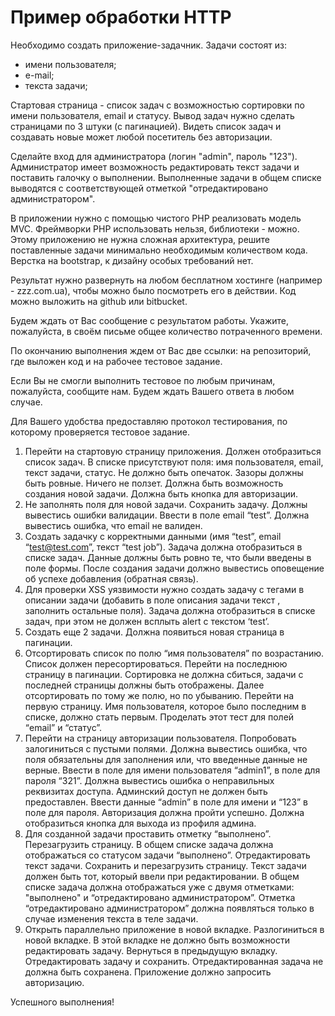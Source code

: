 # Пример обработки HTTP

Необходимо создать приложение-задачник.
Задачи состоят из:
- имени пользователя;
- е-mail;
- текста задачи;
 
Стартовая страница - список задач с возможностью сортировки по имени пользователя, email и статусу. 
Вывод задач нужно сделать страницами по 3 штуки (с пагинацией). 
Видеть список задач и создавать новые может любой посетитель без авторизации.
 
Сделайте вход для администратора (логин "admin", пароль "123"). 
Администратор имеет возможность редактировать текст задачи и поставить галочку о выполнении. 
Выполненные задачи в общем списке выводятся с соответствующей отметкой "отредактировано администратором".
 
В приложении нужно с помощью чистого PHP реализовать модель MVC. Фреймворки PHP использовать нельзя, библиотеки - можно. 
Этому приложению не нужна сложная архитектура, решите поставленные задачи минимально необходимым количеством кода. 
Верстка на bootstrap, к дизайну особых требований нет.
 
Результат нужно развернуть на любом бесплатном хостинге (например - zzz.com.ua), чтобы можно было посмотреть его 
в действии. Код можно выложить на github или bitbucket.
 
Будем ждать от Вас сообщение с результатом работы. Укажите, пожалуйста, в своём письме общее количество 
потраченного времени.
 
По окончанию выполнения ждем от Вас две ссылки: на репозиторий, где выложен код и на рабочее тестовое задание.
 
Если Вы не смогли выполнить тестовое по любым причинам, пожалуйста, сообщите нам. Будем ждать Вашего ответа в 
любом случае.
 
Для Вашего удобства предоставляю протокол тестирования, по которому проверяется тестовое задание.
1. Перейти на стартовую страницу приложения. 
    Должен отобразиться список задач. 
    В списке присутствуют поля: имя пользователя, email, текст задачи, статус. 
    Не должно быть опечаток. 
    Зазоры должны быть ровные. 
    Ничего не ползет. 
    Должна быть возможность создания новой задачи. 
    Должна быть кнопка для авторизации.
2. Не заполнять поля для новой задачи. 
    Сохранить задачу. 
    Должны вывестись ошибки валидации. 
    Ввести в поле email “test”. 
    Должна вывестись ошибка, что email не валиден.
3. Создать задачку с корректными данными (имя “test”, email “test@test.com”, текст “test job”). 
    Задача должна отобразиться в списке задач. 
    Данные должны быть ровно те, что были введены в поле формы. 
    После создания задачи должно вывестись оповещение об успехе добавления (обратная связь).
4. Для проверки XSS уязвимости нужно создать задачу с тегами в описании задачи 
    (добавить в поле описания задачи текст <script>alert(‘test’);</script>, заполнить остальные поля). 
    Задача должна отобразиться в списке задач, при этом не должен всплыть alert c текстом ‘test’.
5. Создать еще 2 задачи. Должна появиться новая страница в пагинации.
6. Отсортировать список по полю “имя пользователя” по возрастанию. 
    Список должен пересортироваться. 
    Перейти на последнюю страницу в пагинации. 
    Сортировка не должна сбиться, задачи с последней страницы должны быть отображены. 
    Далее отсортировать по тому же полю, но по убыванию. 
    Перейти на первую страницу. 
    Имя пользователя, которое было последним в списке, должно стать первым. 
    Проделать этот тест для полей “email” и “статус”.
7. Перейти на страницу авторизации пользователя. 
    Попробовать залогиниться с пустыми полями. 
    Должна вывестись ошибка, что поля обязательны для заполнения или, что введенные данные не верные. 
    Ввести в поле для имени пользователя “admin1”, в поле для пароля “321”. 
    Должна вывестись ошибка о неправильных реквизитах доступа. 
    Админский доступ не должен быть предоставлен. 
    Ввести данные “admin” в поле для имени и “123” в поле для пароля. 
    Авторизация должна пройти успешно. Должна отобразиться кнопка для выхода из профиля админа.
8. Для созданной задачи проставить отметку “выполнено”. Перезагрузить страницу. 
    В общем списке задача должна отображаться со статусом задачи “выполнено”.
    Отредактировать текст задачи. Сохранить и перезагрузить страницу. 
    Текст задачи должен быть тот, который ввели при редактировании. 
    В общем списке задача должна отображаться уже с двумя отметками: "выполнено" и “отредактировано администратором”. 
    Отметка “отредактировано администратором” должна появляться только в случае изменения текста в теле задачи.
9. Открыть параллельно приложение в новой вкладке. 
    Разлогиниться в новой вкладке. 
    В этой вкладке не должно быть возможности редактировать задачу. 
    Вернуться в предыдущую вкладку. Отредактировать задачу и сохранить. 
    Отредактированная задача не должна быть сохранена. 
    Приложение должно запросить авторизацию.
 
Успешного выполнения!
